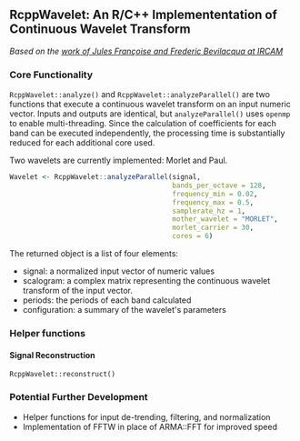 ## RcppWavelet: An R/C++ Implemententation of Continuous Wavelet Transform

*Based on the [work of Jules Françoise and Frederic Bevilacqua at IRCAM](https://github.com/Ircam-RnD/wavelet)*

### Core Functionality

`RcppWavelet::analyze()` and `RcppWavelet::analyzeParallel()` are two functions that execute a continuous wavelet transform on an input numeric vector. Inputs and outputs are identical, but `analyzeParallel()` uses `openmp` to enable multi-threading. Since the calculation of coefficients for each band can be executed independently, the processing time is substantially reduced for each additional core used.

Two wavelets are currently implemented: Morlet and Paul.

```r
Wavelet <- RcppWavelet::analyzeParallel(signal,
                                        bands_per_octave = 128,
                                        frequency_min = 0.02,
                                        frequency_max = 0.5,
                                        samplerate_hz = 1,
                                        mother_wavelet = "MORLET",
                                        morlet_carrier = 30,
                                        cores = 6)
```
The returned object is a list of four elements:

+ signal: a normalized input vector of numeric values 
+ scalogram: a complex matrix representing the continuous wavelet transform of the input vector.
+ periods: the periods of each band calculated
+ configuration: a summary of the wavelet's parameters


### Helper functions

#### Signal Reconstruction

`RcppWavelet::reconstruct()` 

### Potential Further Development

+ Helper functions for input de-trending, filtering, and normalization
+ Implementation of FFTW in place of ARMA::FFT for improved speed

